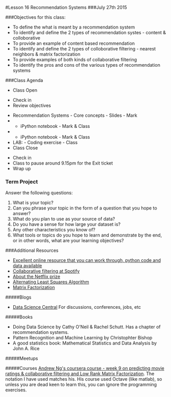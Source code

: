 #Lesson 16 Recommendation Systems
###July 27th 2015

###Objectives for this class:
 * To define the what is meant by a recommendation system
 * To identify and define the 2 types of recommendation systes - content & colloborative
 * To provide an example of content based recommendation
 * To identify and define the 2 types of colloborative filtering - nearest neighbors & matrix factorization
 * To provide examples of both kinds of collaborative filtering
 * To identify the pros and cons of the various types of recommendation systems
 
###Class Agenda
 - Class Open
  * Check in 
  * Review objectives
 - Recommendation Systems - Core concepts - Slides - Mark
 -  - iPython notebook - Mark & Class
 -  - iPython notebook - Mark & Class
 - LAB:  - Coding exercise - Class
 - Class Close
  * Check in
  * Class to pause around 9.15pm for the Exit ticket
  * Wrap up
 
 
### Term Project
  Answer the following questions:
  1. What is your topic? 
  2. Can you phrase your topic in the form of a question that you hope to answer?
  3. What do you plan to use as your source of data? 
  4. Do you have a sense for how large your dataset is? 
  5. Any other characteristics you know of?
  6. What tools or topics do you hope to learn and demonstrate by the end, or in other words, what are your learning objectives?


###Additional Resources
* [Excellent online resource that you can work through, python code and data available](http://guidetodatamining.com/guide/ch2/DataMining-ch2.pdf)
* [Collaborative filtering at Spotify](http://www.slideshare.net/erikbern/collaborative-filtering-at-spotify-16182818)
* [About the Netflix prize](https://www.techdirt.com/blog/innovation/articles/20120409/03412518422/why-netflix-never-implemented-algorithm-that-won-netflix-1-million-challenge.shtml)
* [Alternating Least Squares Algorithm](http://bugra.github.io/work/notes/2014-04-19/alternating-least-squares-method-for-collaborative-filtering/)
* [Matrix Factorization](http://www2.research.att.com/~volinsky/papers/ieeecomputer.pdf)

#####Blogs
* [Data Science Central](http://www.datasciencecentral.com/) For discussions, conferences, jobs, etc

#####Books

* Doing Data Science by Cathy O'Neil & Rachel Schutt. Has a chapter of recommendation systems.
* Pattern Recognition and Machine Learning by Christophter Bishop
* A good statistics book: Mathematical Statistics and Data Analysis by John A. Rice

#####Meetups

#####Courses
[Andrew Ng's coursera course - week 9 on predicting movie ratings & collaborative filtering and Low Rank Matrix Factorization](https://www.coursera.org/learn/machine-learning/home/info). The notation I have used matches his. His course used Octave (like matlab), so unless you are dead keen to learn this, you can ignore the programming exercises. 
